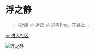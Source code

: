 # 浮之静

> {折腾 ⇌ 迷茫 ⇌ 思考]ing，在路上...

[☞ 进入社区](https://github.com/lencx/fzj/discussions)

![浮之静](https://user-images.githubusercontent.com/16164244/119298318-607bbf80-bc8f-11eb-98da-e8277efe3249.png)

<!-- https://docs.github.com/en/graphql/overview/explorer -->
